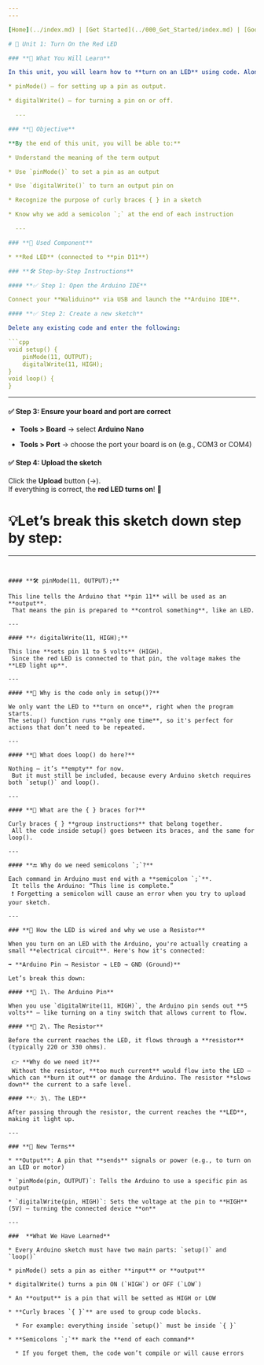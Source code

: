 ```yaml
---
---

[Home](../index.md) | [Get Started](../000_Get_Started/index.md) | [Good to Know](../000_Good_To_Know/index.md) | [Unit 1](./index.md)

# 🔴 Unit 1: Turn On the Red LED

### **🧠 What You Will Learn**

In this unit, you will learn how to **turn on an LED** using code. Along the way, you'll understand what an **output** is, and learn two important commands:

* pinMode() – for setting up a pin as output.

* digitalWrite() – for turning a pin on or off.

  ---

### **🎯 Objective**

**By the end of this unit, you will be able to:**

* Understand the meaning of the term output

* Use `pinMode()` to set a pin as an output

* Use `digitalWrite()` to turn an output pin on

* Recognize the purpose of curly braces { } in a sketch

* Know why we add a semicolon `;` at the end of each instruction

  ---

### **🧩 Used Component**

* **Red LED** (connected to **pin D11**)

### **🛠️ Step-by-Step Instructions**

#### **✅ Step 1: Open the Arduino IDE**

Connect your **Waliduino** via USB and launch the **Arduino IDE**.

#### **✅ Step 2: Create a new sketch**

Delete any existing code and enter the following:

```cpp
void setup() {
    pinMode(11, OUTPUT);
    digitalWrite(11, HIGH);  
}
void loop() {
} 
```
---- 

#### **✅ Step 3: Ensure your board and port are correct**

* **Tools \> Board** → select **Arduino Nano**

* **Tools \> Port** → choose the port your board is on (e.g., COM3 or COM4)

#### **✅ Step 4: Upload the sketch**

Click the **Upload** button (→).  
 If everything is correct, the **red LED turns on**\! 🔴

# 💡Let’s break this sketch down step by step:

---
```


#### **🛠️ pinMode(11, OUTPUT);**

This line tells the Arduino that **pin 11** will be used as an **output**.  
 That means the pin is prepared to **control something**, like an LED.

---

#### **⚡ digitalWrite(11, HIGH);**

This line **sets pin 11 to 5 volts** (HIGH).  
 Since the red LED is connected to that pin, the voltage makes the **LED light up**.

---

#### **🧠 Why is the code only in setup()?**

We only want the LED to **turn on once**, right when the program starts.  
The setup() function runs **only one time**, so it's perfect for actions that don’t need to be repeated.

---

#### **🔁 What does loop() do here?**

Nothing — it’s **empty** for now.  
 But it must still be included, because every Arduino sketch requires both `setup()` and loop().

---

#### **🔣 What are the { } braces for?**

Curly braces { } **group instructions** that belong together.  
 All the code inside setup() goes between its braces, and the same for loop().

---

#### **🔚 Why do we need semicolons `;`?**

Each command in Arduino must end with a **semicolon `;`**.  
 It tells the Arduino: “This line is complete.”  
 ❗ Forgetting a semicolon will cause an error when you try to upload your sketch.

---

### **🔌 How the LED is wired and why we use a Resistor**

When you turn on an LED with the Arduino, you're actually creating a small **electrical circuit**. Here's how it's connected:

➡️ **Arduino Pin → Resistor → LED → GND (Ground)**

Let’s break this down:

#### **🔴 1\. The Arduino Pin**

When you use `digitalWrite(11, HIGH)`, the Arduino pin sends out **5 volts** — like turning on a tiny switch that allows current to flow.

#### **🧱 2\. The Resistor**

Before the current reaches the LED, it flows through a **resistor** (typically 220 or 330 ohms).

 👉 **Why do we need it?**  
 Without the resistor, **too much current** would flow into the LED — which can **burn it out** or damage the Arduino. The resistor **slows down** the current to a safe level.

#### **💡 3\. The LED**

After passing through the resistor, the current reaches the **LED**, making it light up.

---

### **📘 New Terms**

* **Output**: A pin that **sends** signals or power (e.g., to turn on an LED or motor)

* `pinMode(pin, OUTPUT)`: Tells the Arduino to use a specific pin as output

* `digitalWrite(pin, HIGH)`: Sets the voltage at the pin to **HIGH** (5V) — turning the connected device **on**

---

###  **What We Have Learned**

* Every Arduino sketch must have two main parts: `setup()` and `loop()`

* pinMode() sets a pin as either **input** or **output**

* digitalWrite() turns a pin ON (`HIGH`) or OFF (`LOW`)

* An **output** is a pin that will be setted as HIGH or LOW

* **Curly braces `{ }`** are used to group code blocks.

  * For example: everything inside `setup()` must be inside `{ }`

* **Semicolons `;`** mark the **end of each command**

  * If you forget them, the code won’t compile or will cause errors


